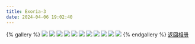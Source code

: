 ```yaml
---
title: Exoria-3
date: 2024-04-06 19:02:40
---
```

{% gallery %}
![](https://pic1.zhimg.com/80/v2-75db12d5ed853a480cd5e8e3ba48a15f_1440w.png)
![](https://pic1.zhimg.com/80/v2-f8831648924cb57b1de34c5400817fd7_1440w.png)
![](https://pic1.zhimg.com/80/v2-965eb91d2f8919085f5bb0b1936417e1_1440w.png)
![](https://pic1.zhimg.com/80/v2-b25f046dc4024d26466cd48492b7450b_1440w.png)
![](https://pic1.zhimg.com/80/v2-ab21f663bec0e0f0295b626d47861912_1440w.png)
![](https://pic1.zhimg.com/80/v2-bc1ba38a8dfc0032572d332e64dcccfe_1440w.png)
![](https://pic1.zhimg.com/80/v2-72e8529ec6847ff23e72016369124058_1440w.png)
![](https://pic1.zhimg.com/80/v2-9f36adc79fc5142c350d00c557228223_1440w.png)
![](https://pic1.zhimg.com/80/v2-0113eba91cd78f943ccaa912fdf8b57d_1440w.png)
![](https://pic1.zhimg.com/80/v2-c75cd1dbd2c9df0dfd4aebedb42fa9c1_1440w.png)
![](https://pic1.zhimg.com/80/v2-27d9072639c1f039ae82017e1c56b668_1440w.png)
{% endgallery %}
[返回相册](/Gallery)